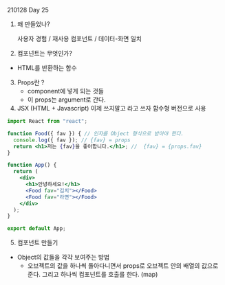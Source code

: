 210128 Day 25


1. 왜 만들었나?

    사용자 경험 / 재사용 컴포넌트 / 데이터-화면 일치

2. 컴포넌트는 무엇인가?
- HTML를 반환하는 함수
3. Props란 ?
    - component에 넣게 되는 것들
    - 이 props는 argument로 간다.
4. JSX (HTML + Javascript)
이제 <Potato></Potato> 쓰지말고 <Potato /> 라고 쓰자
함수형 버전으로 사용

```jsx
import React from "react";

function Food({ fav }) { // 인자를 Object 형식으로 받아야 한다.
  console.log({ fav }); // {fav} = props
  return <h1>저는 {fav}을 좋아합니다.</h1>; //  {fav} = {props.fav}
}

function App() {
  return (
    <div>
      <h1>안녕하세요!</h1>
      <Food fav="김치"></Food>
      <Food fav="라면"></Food>
    </div>
  );
}

export default App;
```

5. 컴포넌트 만들기

- Object의 값들을 각각 보여주는 방법
    - 오브젝트의 값을 하나씩 돌아다니면서 props로 오브젝트 안의 배열의 값으로 준다.
    그리고 하나씩 컴포넌트를 호출를 한다. (map)